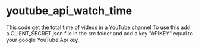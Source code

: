 # youtube_api_watch_time
This code get the total time of videos in a YouTube channel
To use this add a CLIENT_SECRET.json file in the src folder and add
a key "APIKEY" equal to your google YouTube Api key.
